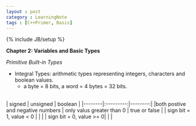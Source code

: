 ```yaml
---
layout : post
category : LearningNote
tags : [C++Primer, Basis]
---
```

{% include JB/setup %}

**Chapter 2: Variables and Basic Types**

*Primitive Built-in Types*

- Integral Types: arithmetic types representing integers, characters and boolean values.
    + a byte = 8 bits, a word = 4 bytes = 32 bits.
<br>
| signed | unsigned | boolean | 
|--------|:---------:|--------:|
|both postive and negative numbers | only valus greater than 0 | true or false |
| sign bit = 1, value < 0 | | |
| sign bit = 0, value >= 0| | |
    